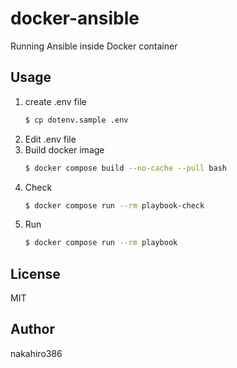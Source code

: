 # docker-ansible
Running Ansible inside Docker container

## Usage
1. create .env file
    ```sh
    $ cp dotenv.sample .env
    ```
1. Edit .env file
1. Build docker image
    ```sh
    $ docker compose build --no-cache --pull bash
    ```
1. Check
    ```sh
    $ docker compose run --rm playbook-check
    ```
1. Run
    ```sh
    $ docker compose run --rm playbook
    ```

## License
MIT

## Author
nakahiro386
